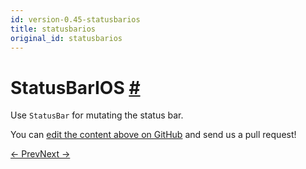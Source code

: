 ```yaml
---
id: version-0.45-statusbarios
title: statusbarios
original_id: statusbarios
---
```

<a id="content"></a><h1><a class="anchor" name="statusbarios"></a>StatusBarIOS <a class="hash-link" href="docs/statusbarios.html#statusbarios">#</a></h1><div><div><p>Use <code>StatusBar</code> for mutating the status bar.</p></div></div><p class="edit-page-block">You can <a target="_blank" href="https://github.com/facebook/react-native/blob/master/Libraries/Components/StatusBar/StatusBarIOS.ios.js">edit the content above on GitHub</a> and send us a pull request!</p><div class="docs-prevnext"><a class="docs-prev" href="docs/share.html#content">← Prev</a><a class="docs-next" href="docs/stylesheet.html#content">Next →</a></div>
